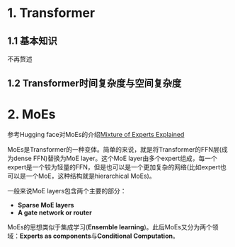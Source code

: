# 1. Transformer

## 1.1 基本知识

不再赘述

## 1.2 Transformer时间复杂度与空间复杂度





# 2. MoEs

参考Hugging face对MoEs的介绍[Mixture of Experts Explained](https://huggingface.co/blog/moe)

MoEs是Transformer的一种变体。简单的来说，就是将Transformer的FFN层(成为dense FFN)替换为MoE layer。这个MoE layer由多个expert组成，每一个expert是一个较为轻量的FFN，但是也可以是一个更加复杂的网络(比如expert也可以是一个MoE，这种结构就是hierarchical MoEs)。

一般来说MoE layers包含两个主要的部分：

- **Sparse MoE layers**
- **A gate network or router**



MoEs的思想类似于集成学习(**Ensemble learning**)。此后MoEs又分为两个领域：**Experts as components**与**Conditional Computation**。



